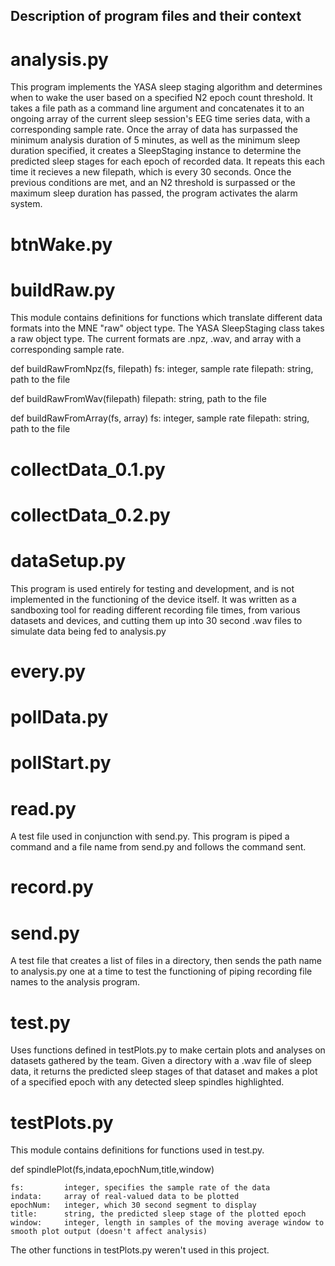 ## Description of program files and their context

# analysis.py

This program implements the YASA sleep staging algorithm and determines when to wake the user based on a specified N2 epoch count threshold. It takes a file path as a command line argument and concatenates it to an ongoing array of the current sleep session's EEG time series data, with a corresponding sample rate. Once the array of data has surpassed the minimum analysis duration of 5 minutes, as well as the minimum sleep duration specified, it creates a SleepStaging instance to determine the predicted sleep stages for each epoch of recorded data. It repeats this each time it recieves a new filepath, which is every 30 seconds. Once the previous conditions are met, and an N2 threshold is surpassed or the maximum sleep duration has passed, the program activates the alarm system.

# btnWake.py


# buildRaw.py

This module contains definitions for functions which translate different data formats into the MNE "raw" object type. The YASA SleepStaging class takes a raw object type. The current formats are .npz, .wav, and array with a corresponding sample rate.

def buildRawFromNpz(fs, filepath)
    fs:         integer, sample rate
    filepath:   string, path to the file

def buildRawFromWav(filepath)
    filepath:   string, path to the file

def buildRawFromArray(fs, array)
    fs:         integer, sample rate
    filepath:   string, path to the file

# collectData_0.1.py


# collectData_0.2.py


# dataSetup.py

This program is used entirely for testing and development, and is not implemented in the functioning of the device itself. It was written as a sandboxing tool for reading different recording file times, from various datasets and devices, and cutting them up into 30 second .wav files to simulate data being fed to analysis.py

# every.py


# pollData.py


# pollStart.py


# read.py

A test file used in conjunction with send.py. This program is piped a command and a file name from send.py and follows the command sent.

# record.py


# send.py

A test file that creates a list of files in a directory, then sends the path name to analysis.py one at a time to test the functioning of piping recording file names to the analysis program.

# test.py

Uses functions defined in testPlots.py to make certain plots and analyses on datasets gathered by the team. Given a directory with a .wav file of sleep data, it returns the predicted sleep stages of that dataset and makes a plot of a specified epoch with any detected sleep spindles highlighted.

# testPlots.py

This module contains definitions for functions used in test.py.

def spindlePlot(fs,indata,epochNum,title,window)

    fs:         integer, specifies the sample rate of the data
    indata:     array of real-valued data to be plotted
    epochNum:   integer, which 30 second segment to display
    title:      string, the predicted sleep stage of the plotted epoch
    window:     integer, length in samples of the moving average window to smooth plot output (doesn't affect analysis)

The other functions in testPlots.py weren't used in this project.

